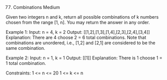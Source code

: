 77. Combinations
Medium

Given two integers n and k, return all possible combinations of k numbers chosen from the range [1, n].
You may return the answer in any order.

Example 1:
Input: n = 4, k = 2
Output: [[1,2],[1,3],[1,4],[2,3],[2,4],[3,4]]
Explanation: There are 4 choose 2 = 6 total combinations.
Note that combinations are unordered, i.e., [1,2] and [2,1] are considered to be the same combination.

Example 2:
Input: n = 1, k = 1
Output: [[1]]
Explanation: There is 1 choose 1 = 1 total combination.
 
Constraints:
1 <= n <= 20
1 <= k <= n
